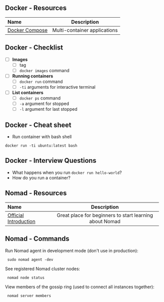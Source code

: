 ## Docker - Resources

Name | Description
:------|:------:
[Docker Compose](https://docs.docker.com/compose/overview) | Multi-container applications

## Docker - Checklist

- [ ] **Images**
  - [ ] tag
  - [ ] `docker images` command

- [ ] **Running containers**
  - [ ] `docker run` command
  - [ ] `-ti` arguments for interactive terminal

- [ ] **List containers**
  - [ ] `docker ps` command
  - [ ] `-a` argument for stopped
  - [ ] `-l` argument for last stopped

## Docker - Cheat sheet

* Run container with bash shell

```
docker run -ti ubuntu:latest bash
```

## Docker - Interview Questions

* What happens when you run `docker run hello-world`?
* How do you run a container?

## Nomad - Resources

Name | Description
:------|:------:
[Official Introduction](https://www.nomadproject.io/intro/index.html) | Great place for beginners to start learning about Nomad

## Nomad - Commands

Run Nomad agent in development mode (don't use in production):

     sudo nomad agent -dev

See registered Nomad cluster nodes:

     nomad node status

View members of the gossip ring (used to connect all instances together):

     nomad server members
